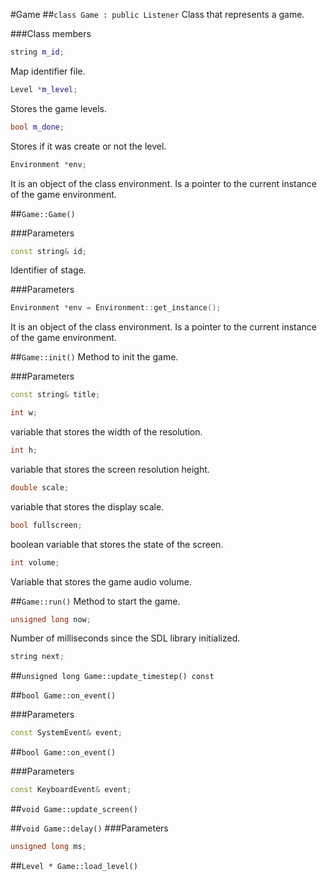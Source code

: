 #Game
##```class Game : public Listener```
Class that represents a game.

###Class members
```c++
string m_id;
```
Map identifier file.

```c++
Level *m_level;
```
Stores the game levels.

```c++
bool m_done;
```
Stores if it was create or not the level.

```c++
Environment *env;
```
It is an object of the class environment. Is a pointer to the current instance of the game environment.


##```Game::Game()```


###Parameters
```c++
const string& id;
```
Identifier of stage.


###Parameters
```c++
Environment *env = Environment::get_instance();
```
It is an object of the class environment. Is a pointer to the current instance of the game environment.

##```Game::init()```
Method to init the game.

###Parameters
```c++
const string& title;
```
```c++
int w;
```
variable that stores the width of the resolution.

```c++
int h;
```
variable that stores the screen resolution height.

```c++
double scale;
```
variable that stores the display scale.

```c++
bool fullscreen;
```
boolean variable that stores the state of the screen.

```c++
int volume;
```
Variable that stores the game audio volume.

##```Game::run()```
Method to start the game.

```c++
unsigned long now;
```
Number of milliseconds since the SDL library initialized. 

```c++
string next;
```


##```unsigned long Game::update_timestep() const```


##```bool Game::on_event()```


###Parameters
```c++
const SystemEvent& event;
```


##```bool Game::on_event()```


###Parameters
```c++
const KeyboardEvent& event;
```

##```void Game::update_screen()```


##```void Game::delay()```
###Parameters
```c++
unsigned long ms;
```

##```Level * Game::load_level()```

